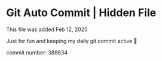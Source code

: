 # Git Auto Commit | Hidden File

This file was added Feb 12, 2025

Just for fun and keeping my daily git commit active 🤪

commit number: 388634
